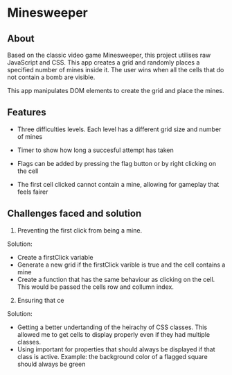 # Minesweeper

## About 

Based on the classic video game Minesweeper, this project utilises raw
JavaScript and CSS. This app creates a grid and randomly places a
specified number of mines inside it. The user wins when all the cells
that do not contain a bomb are visible.

This app manipulates DOM elements to create the grid and place the
mines.

## Features

- Three difficulties levels. Each level has a different grid size and
number of mines
- Timer to show how long a succesful attempt has taken

- Flags can be added by pressing the flag button or by right clicking
on the cell

- The first cell clicked cannot contain a mine, allowing for gameplay
that feels fairer

## Challenges faced and solution

1. Preventing the first click from being a mine.  
  
Solution:
- Create a firstClick variable
- Generate a new grid if the firstClick varible is true and the cell contains a mine
- Create a function that has the same behaviour as clicking on the cell. This would be passed the cells row and collumn index.
  
2. Ensuring that ce

Solution: 

- Getting a better undertanding of the heirachy of CSS classes. This allowed me to get cells to display properly even if they had multiple classes.
- Using important for properties that should always be displayed if that class is active. Example: the background color of a flagged square should always be green